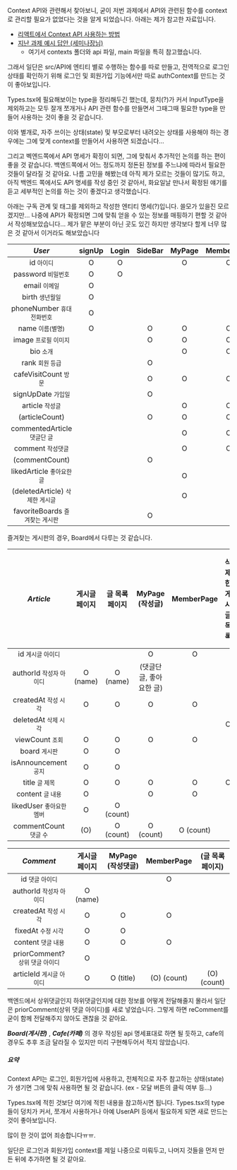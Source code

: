 Context API와 관련해서 찾아보니, 굳이 저번 과제에서 API와 관련된 함수를 context로 관리할 필요가 없었다는 것을 알게 되었습니다. 아래는 제가 참고한 자료입니다.



- [리액트에서 Context API 사용하는 방법](https://velog.io/@velopert/react-context-tutorial)
- [지난 과제 예시 답안 (세미나장님)](https://github.com/joongwon/waffle-react-hw.git)
	- 여기서 contexts 폴더와 api 파일, main 파일을 특히 참고했습니다.




그래서 일단은 src/API에 엔티티 별로 수행하는 함수를 따로 만들고, 
전역적으로 로그인 상태를 확인하기 위해 로그인 및 회원가입 기능에서만 따로 authContext를 만드는 것이 좋아보입니다.

Types.tsx에 필요해보이는 type을 정리해두긴 했는데, 뭉치(?)가 커서 InputType을 제외하고는 모두 잘개 쪼개거나 API 관련 함수를 만들면서 그때그때 필요한 type을 만들어 사용하는 것이 좋을 것 같습니다.

이와 별개로, 자주 쓰이는 상태(state) 및 부모로부터 내려오는 상태를 사용해야 하는 경우에는 그에 맞게 context를 만들어서 사용하면 되겠습니다...

그리고 벡엔드쪽에서 API 명세가 확정이 되면, 그에 맞춰서 추가적인 논의를 하는 편이 좋을 것 같습니다. 
백엔드쪽에서 어느 정도까지 정돈된 정보를 주느냐에 따라서 필요한 것들이 달라질 것 같아요. 나름 고민을 해봤는데 아직 제가 모르는 것들이 많기도 하고, 아직 백엔드 쪽에서도 API 명세를 작성 중인 것 같아서, 화요일날 만나서 확정된 얘기를 듣고 세부적인 논의를 하는 것이 좋겠다고 생각했습니다.


아래는 구독 관계 및 태그를 제외하고 작성한 엔티티 명세(?)입니다.
쓸모가 있을진 모르겠지만... 나중에 API가 확정되면 그에 맞춰 얻을 수 있는 정보를 매핑하기 편할 것 같아서 작성해보았습니다... 제가 맡은 부분이 아닌 곳도 있긴 하지만 생각보다 할게 너무 많은 것 같아서 이거라도 해보았습니다




| ***User*** | **signUp** | **Login** | **SideBar** | **MyPage** | **MemberPage** | **Profile(Change)** |
| :--: | :--: | :--: | :--: | :--: | :--: | :--: |
| id <small>아이디<small> | O | O |  | O | O |  |
| password <small>비밀번호<small> | O | O |  |  |  |  |
| email <small>이메일<small> | O |  |  |  |  |  |
| birth <small>생년월일<small> | O |  |  |  |  |  |
| phoneNumber <small>휴대전화번호<small> | O |  |  |  |  |  |
| name <small>이름(별명)<small> | O |  | O | O | O | O |
| image <small>프로필 이미지<small> |  |  | O | O | O | O |
| bio <small>소개<small> |  |  |  | O | O | O |
| rank <small>회원 등급<small> |  |  | O |  |  |  |
| cafeVisitCount <small>방문<small> |  |  | O | O | O |  |
| signUpDate <small>가입일<small> |  |  | O |  |  |  |
| article <small>작성글<small> |  |  |  | O | O |  |
| (articleCount) |  |  | O | O | O |  |
| commentedArticle <small>댓글단 글<small> |  |  |  | O | O |  |
| comment <small>작성댓글<small> |  |  |  | O | O |  |
| (commentCount) |  |  | O |  |  |  |
| likedArticle <small>좋아요한 글<small> |  |  |  | O |  |  |
| (deletedArticle) <small>삭제한 게시글<small> |  |  |  | O |  |  |
| favoriteBoards <small>즐겨찾는 게시판<small> |  |  | O |  |  |  |

즐겨찾는 게시판의 경우, Board에서 다루는 것 같습니다.



| ***Article*** | **게시글 페이지** | **글 목록 페이지** | **MyPage** (작성글) | **MemberPage** | **삭제한 게시글 목록** | **삭제한 게시글 페이지** |
| :--: | :--: | :--: | :--: | :--: | :--: | :--: |
| id <small>게시글 아이디<small> |  |  | O | O |  |  |
| authorId <small>작성자 아이디<small> | O (name) | O (name) | (댓글단 글, 좋아요한 글) |  |  |  |
| createdAt <small>작성 시각<small> | O | O | O | O |  | O |
| deletedAt <small>삭제 시각<small> |  |  |  |  | O |  |
| viewCount <small>조회<small> | O | O | O | O |  |  |
| board <small>게시판<small> | O | O |  |  |  | O |
| isAnnouncement <small>공지<small> | O | O |  |  |  |  |
| title <small>글 제목<small> | O | O | O | O | O | O |
| content <small>글 내용<small> | O |  | O | O |  | O |
| likedUser <small>좋아요한 멤버<small> | O | O (count) |  |  |  |  |
| commentCount <small>댓글 수<small> | (O) | O (count) | O (count) | O (count) |  |  |


| ***Comment*** | **게시글 페이지** | **MyPage** (작성댓글) | **MemberPage** | (**글 목록 페이지**) |
| :--: | :--: | :--: | :--: | :--: |
| id <small>댓글 아이디<small> |  |  | O |  |
| authorId <small>작성자 아이디<small> | O (name) |  |  |  |
| createdAt <small>작성 시각<small> | O | O | O |  |
| fixedAt <small>수정 시각<small> | O | O |  |  |
| content <small>댓글 내용<small> | O | O | O |  |
| priorComment? <small>상위 댓글 아이디<small> | O |  |  |  |
| articleId <small>게시글 아이디<small> | O | O (title) | (O) (count) | (O) (count) |

백엔드에서 상위댓글인지 하위댓글인지에 대한 정보를 어떻게 전달해줄지 몰라서 일단은 priorComment(상위 댓글 아이디)를 새로 넣었습니다. 그렇게 하면 reComment를 굳이 함께 전달해주지 않아도 괜찮을 것 같아요.


***Board(게시판)*** , ***Cafe(카페)*** 의 경우 작성된 api 명세표대로 하면 될 듯하고, cafe의 경우도 추후 조금 달라질 수 있지만 미리 구현해두어서 적지 않았습니다.




##### **요약**

Context API는 로그인, 회원가입에 사용하고, 전체적으로 자주 참고하는 상태(state)가 생기면 그에 맞춰 사용하면 될 것 같습니다. (ex - 모달 버튼의 클릭 여부 등...)

Types.tsx에 적힌 것보단 여기에 적힌 내용을 참고하시면 됩니다.
Types.tsx의 type들이 덩치가 커서, 쪼개서 사용하거나 아예 UserAPI 등에서 필요하게 되면 새로 만드는 것이 좋아보입니다.

많이 한 것이 없어 죄송합니다ㅠㅠ.

일단은 로그인과 회원가입 context를 제일 나중으로 미뤄두고, 나머지 것들을 먼저 만든 뒤에 추가하면 될 것 같아요.


